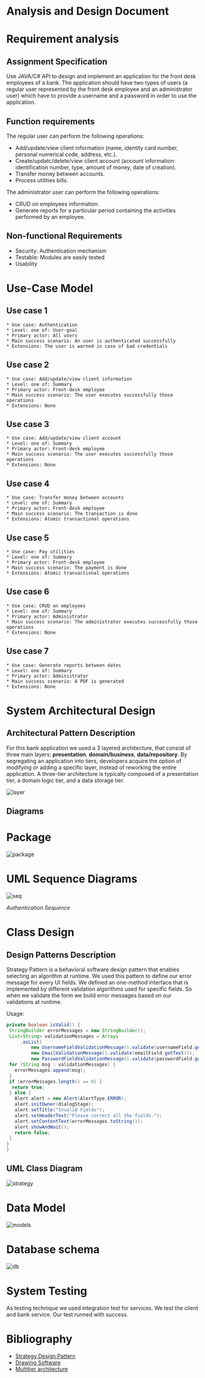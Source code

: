 # Analysis and Design Document

# Requirement analysis

## Assignment Specification
Use JAVA/C# API to design and implement an application for the front desk employees of a
bank. The application should have two types of users (a regular user represented by the front
desk employee and an administrator user) which have to provide a username and a password in
order to use the application.

## Function requirements
The regular user can perform the following operations:
- Add/update/view client information (name, identity card number, personal numerical
code, address, etc.).
- Create/updatc/delete/view client account (account information: identification number,
type, amount of money, date of creation).
- Transfer money between accounts.
- Process utilities bills.

The administrator user can perform the following operations:
- CRUD on employees information.
- Generate reports for a particular period containing the activities performed by an
employee.


## Non-functional Requirements
   - Security: Authentication mechanism
   - Testable: Modules are easily tested
   - Usability
# Use-Case Model

## Use case 1

    * Use case: Authentication
    * Level: one of: User-goal
    * Primary actor: All users
    * Main success scenario: An user is authenticated successfully
    * Extensions: The user is warned in case of bad credentials

## Use case 2

    * Use case: Add/update/view client information
    * Level: one of: Summary
    * Primary actor: Front-desk employee
    * Main success scenario: The user executes successfully those operations
    * Extensions: None

## Use case 3

    * Use case: Add/update/view client account
    * Level: one of: Summary
    * Primary actor: Front-desk employee
    * Main success scenario: The user executes successfully those operations
    * Extensions: None
    
## Use case 4

    * Use case: Transfer money between accounts
    * Level: one of: Summary
    * Primary actor: Front-desk employee
    * Main success scenario: The transaction is done
    * Extensions: Atomic transactional operations
    
    
## Use case 5

    * Use case: Pay utilities
    * Level: one of: Summary
    * Primary actor: Front-desk employee
    * Main success scenario: The payment is done
    * Extensions: Atomic transactional operations
    
## Use case 6

    * Use case: CRUD on employees
    * Level: one of: Summary
    * Primary actor: Administrator
    * Main success scenario: The administrator executes successfully those operations
    * Extensions: None

## Use case 7

    * Use case: Generate reports between dates
    * Level: one of: Summary
    * Primary actor: Administrator
    * Main success scenario: A PDF is generated
    * Extensions: None
    
# System Architectural Design

## Architectural Pattern Description
For this bank application we used a 3 layered architecture, that consist of three main layers: **presentation**, **domain/business**, **data/repository**. By segregating an application into tiers, developers acquire the option of modifying or adding a specific layer, instead of reworking the entire application. A three-tier architecture is typically composed of a presentation tier, a domain logic tier, and a data storage tier.

![layer](arch.jpg)

## Diagrams

# Package
![package](package.png)

# UML Sequence Diagrams
![seq](sequence.png)

*Authentication Sequence*

# Class Design

## Design Patterns Description
Strategy Pattern is a behavioral software design pattern that enables selecting an algorithm at runtime. We used this pattern to define our error message for every UI fields.
We defined an one-method interface that is implemented by different validation algorithms used for specific fields. So when we validate the form we build error messages based on our validations at runtime. 

Usage: 
   ```java
  private boolean isValid() {
    StringBuilder errorMessages = new StringBuilder();
    List<String> validationMessages = Arrays
        .asList(
            new UsernameFieldValidationMessage().validate(usernameField.getText()),
            new EmailValidationMessage().validate(emailField.getText()),
            new PasswordFieldValidationMessage().validate(passwordField.getText()));
    for (String msg : validationMessages) {
      errorMessages.append(msg);
    }
    if (errorMessages.length() == 0) {
     return true;
    } else {
      Alert alert = new Alert(AlertType.ERROR);
      alert.initOwner(dialogStage);
      alert.setTitle("Invalid Fields");
      alert.setHeaderText("Please correct all the fields.");
      alert.setContentText(errorMessages.toString());
      alert.showAndWait();
      return false;
    }
  }
}
```
## UML Class Diagram
![strategy](strategy.png)
# Data Model
![models](models.PNG)
# Database schema
![db](db.png)
# System Testing
As testing technique we used integration test for services. We test the client and bank service. Our test runned with success. 

# Bibliography
- [Strategy Design Pattern](https://en.wikipedia.org/wiki/Strategy_pattern)
- [Drawing Software](http://draw.io)
- [Multitier architecture](https://en.wikipedia.org/wiki/Multitier_architecture)